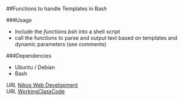 ##Functions to handle Templates in Bash

###Usage

* Include the *functions.bsh* into a shell script
* call the functions to parse and output text based on templates and dynamic parameters (see comments)

###Dependencies

* Ubuntu / Debian
* Bash


*URL* [Nikos Web Development](http://nikos-web-development.netai.net/ "Nikos Web Development")  
*URL* [WorkingClassCode](http://workingclasscode.uphero.com/ "Working Class Code")  

